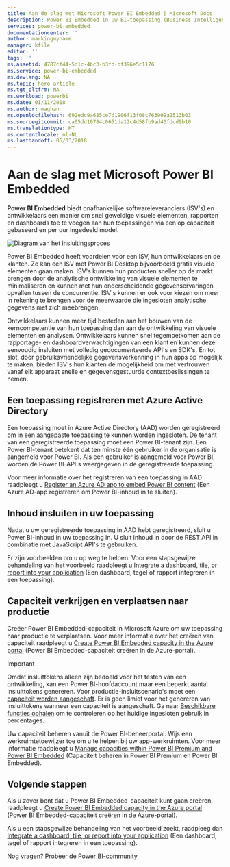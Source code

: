 ```yaml
---
title: Aan de slag met Microsoft Power BI Embedded | Microsoft Docs
description: Power BI Embedded in uw BI-toepassing (Business Intelligence)
services: power-bi-embedded
documentationcenter: ''
author: markingmyname
manager: kfile
editor: ''
tags: ''
ms.assetid: 4787cf44-5d1c-4bc3-b3fd-bf396e5c1176
ms.service: power-bi-embedded
ms.devlang: NA
ms.topic: hero-article
ms.tgt_pltfrm: NA
ms.workload: powerbi
ms.date: 01/11/2018
ms.author: maghan
ms.openlocfilehash: 692edc9a685ce7d1906f13f08c763909a2513b03
ms.sourcegitcommit: ca05dd10784c0651da12c4d58fb9ad40fdcd9b10
ms.translationtype: HT
ms.contentlocale: nl-NL
ms.lasthandoff: 05/03/2018
---
```

# <a name="get-started-with-microsoft-power-bi-embedded"></a>Aan de slag met Microsoft Power BI Embedded

**Power BI Embedded** biedt onafhankelijke softwareleveranciers (ISV's) en ontwikkelaars een manier om snel geweldige visuele elementen, rapporten en dashboards toe te voegen aan hun toepassingen via een op capaciteit gebaseerd en per uur ingedeeld model.

![Diagram van het insluitingsproces](media/get-started/introduction.png)

Power BI Embedded heeft voordelen voor een ISV, hun ontwikkelaars en de klanten. Zo kan een ISV met Power BI Desktop bijvoorbeeld gratis visuele elementen gaan maken. ISV's kunnen hun producten sneller op de markt brengen door de analytische ontwikkeling van visuele elementen te minimaliseren en kunnen met hun onderscheidende gegevenservaringen opvallen tussen de concurrentie. ISV's kunnen er ook voor kiezen om meer in rekening te brengen voor de meerwaarde die ingesloten analytische gegevens met zich meebrengen.

Ontwikkelaars kunnen meer tijd besteden aan het bouwen van de kerncompetentie van hun toepassing dan aan de ontwikkeling van visuele elementen en analysen. Ontwikkelaars kunnen snel tegemoetkomen aan de rapportage- en dashboardverwachtigingen van een klant en kunnen deze eenvoudig insluiten met volledig gedocumenteerde API's en SDK's. En tot slot, door gebruiksvriendelijke gegevensverkenning in hun apps op mogelijk te maken, bieden ISV's hun klanten de mogelijkheid om met vertrouwen vanaf elk apparaat snelle en gegevensgestuurde contextbeslissingen te nemen.

## <a name="register-an-application-within-azure-active-directory"></a>Een toepassing registreren met Azure Active Directory

Een toepassing moet in Azure Active Directory (AAD) worden geregistreerd om in een aangepaste toepassing te kunnen worden ingesloten. De tenant van een geregistreerde toepassing moet een Power BI-tenant zijn. Een Power BI-tenant betekent dat ten minste één gebruiker in de organisatie is aangemeld voor Power BI. Als een gebruiker is aangemeld voor Power BI, worden de Power BI-API's weergegeven in de geregistreerde toepassing.

Voor meer informatie over het registreren van een toepassing in AAD raadpleegt u [Register an Azure AD app to embed Power BI content](https://powerbi.microsoft.com/documentation/powerbi-developer-register-app/) (Een Azure AD-app registreren om Power BI-inhoud in te sluiten).

## <a name="embed-content-in-your-application"></a>Inhoud insluiten in uw toepassing

Nadat u uw geregistreerde toepassing in AAD hebt geregistreerd, sluit u Power BI-inhoud in uw toepassing in. U sluit inhoud in door de REST API in combinatie met JavaScript API's te gebruiken.

Er zijn voorbeelden om u op weg te helpen. Voor een stapsgewijze behandeling van het voorbeeld raadpleegt u [Integrate a dashboard, tile, or report into your application](https://powerbi.microsoft.com/documentation/powerbi-developer-embed-sample-app-owns-data/) (Een dashboard, tegel of rapport integreren in een toepassing).

## <a name="get-capacity-and-move-to-production"></a>Capaciteit verkrijgen en verplaatsen naar productie

Creëer Power BI Embedded-capaciteit in Microsoft Azure om uw toepassing naar productie te verplaatsen. Voor meer informatie over het creëren van capaciteit raadpleegt u [Create Power BI Embedded capacity in the Azure portal](create-capacity.md) (Power BI Embedded-capaciteit creëren in de Azure-portal).

> [!IMPORTANT]
> Omdat insluittokens alleen zijn bedoeld voor het testen van een ontwikkeling, kan een Power BI-hoofdaccount maar een beperkt aantal insluittokens genereren. Voor productie-insluitscenario's moet een [capaciteit worden aangeschaft](https://docs.microsoft.com/power-bi/developer/embedded-faq#technical). Er is geen limiet voor het genereren van insluittokens wanneer een capaciteit is aangeschaft. Ga naar [Beschikbare functies ophalen](https://msdn.microsoft.com/en-us/library/mt846473.aspx) om te controleren op het huidige ingesloten gebruik in percentages.

Uw capaciteit beheren vanuit de Power BI-beheerportal. Wijs een werkruimtetoewijzer toe om u te helpen bij uw app-werkruimten. Voor meer informatie raadpleegt u [Manage capacities within Power BI Premium and Power BI Embedded](https://powerbi.microsoft.com/documentation/powerbi-admin-premium-manage/) (Capaciteit beheren in Power BI Premium en Power BI Embedded).

## <a name="next-steps"></a>Volgende stappen

Als u zover bent dat u Power BI Embedded-capaciteit kunt gaan creëren, raadpleegt u [Create Power BI Embedded capacity in the Azure portal](create-capacity.md) (Power BI Embedded-capaciteit creëren in de Azure-portal).

Als u een stapsgewijze behandeling van het voorbeeld zoekt, raadpleeg dan [Integrate a dashboard, tile, or report into your application](https://powerbi.microsoft.com/documentation/powerbi-developer-embed-sample-app-owns-data/) (Een dashboard, tegel of rapport integreren in een toepassing).

Nog vragen? [Probeer de Power BI-community](http://community.powerbi.com/)
